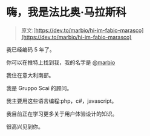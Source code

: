 # 嗨，我是法比奥·马拉斯科

> 原文:[https://dev.to/marbio/hi-im-fabio-marasco](https://dev.to/marbio/hi-im-fabio-marasco)

我已经编码 5 年了。

你可以在推特上找到我，我的名字是 [@marbio](https://twitter.com/marbio)

我住在意大利南部。

我是 Gruppo Scai 的顾问。

我主要用这些语言编程:php，c#，javascript。

我目前正在学习更多关于用户体验设计的知识。

很高兴见到你。
